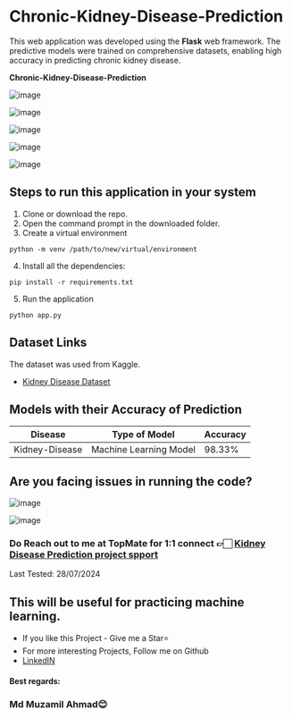 # Chronic-Kidney-Disease-Prediction

This web application was developed using the **Flask** web framework. The predictive models were trained on comprehensive datasets, enabling high accuracy in predicting chronic kidney disease. 

**Chronic-Kidney-Disease-Prediction**

![image](https://user-images.githubusercontent.com/62790398/125474693-082d87df-953e-43d2-b175-08afd43ec9b0.png)

![image](https://user-images.githubusercontent.com/62790398/125474884-71a047bf-2648-49ff-816d-907b1dc2b68a.png)

![image](https://user-images.githubusercontent.com/62790398/125475302-8e02b5d8-d0b2-473b-b83e-f4d807dc0412.png)

![image](https://github.com/user-attachments/assets/093fafc0-7ee7-4f66-862e-ce519da1fcaa)

![image](https://github.com/user-attachments/assets/c44f14ea-d73c-4dea-8396-e295ca77ec11)



## Steps to run this application in your system

1. Clone or download the repo.
2. Open the command prompt in the downloaded folder.
3. Create a virtual environment

```
python -m venv /path/to/new/virtual/environment
```

4. Install all the dependencies:

```
pip install -r requirements.txt
```

5. Run the application

```
python app.py
```

## Dataset Links

The dataset was used from Kaggle.

- [Kidney Disease Dataset](https://www.kaggle.com/mansoordaku/ckdisease)

## Models with their Accuracy of Prediction

| Disease        | Type of Model            | Accuracy |
| -------------- | ------------------------ | -------- |
| Kidney-Disease       | Machine Learning Model   | 98.33%   |

## Are you facing issues in running the code?

![image](https://github.com/user-attachments/assets/ec7a7b21-1cb2-4992-8869-6ba8d0dca728)

![image](https://static.vecteezy.com/system/resources/previews/002/756/180/original/computer-error-screen-a-man-s-face-with-a-broken-facial-expression-is-floating-in-a-pop-up-window-hand-drawn-style-design-illustrations-vector.jpg)

### Do Reach out to me at TopMate for 1:1 connect 👉🏻 [Kidney Disease Prediction project spport](https://topmate.io/venkata_sreeram/1113594)
Last Tested: 28/07/2024
## This will be useful for practicing machine learning.
- If you like this Project - Give me a Star⭐
- For more interesting Projects, Follow me on Github
- [LinkedIN](https://www.linkedin.com/in/md-muzamil-ahmad/)
#### Best regards:
### Md Muzamil Ahmad😊
